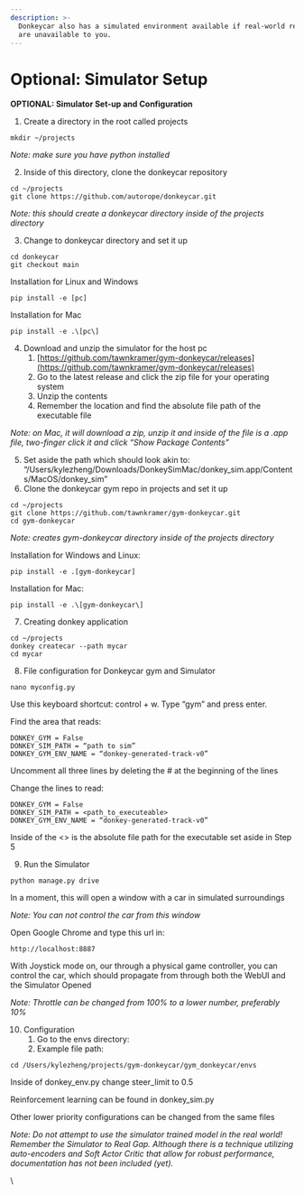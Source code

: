 ```yaml
---
description: >-
  Donkeycar also has a simulated environment available if real-world resources
  are unavailable to you.
---
```


# Optional: Simulator Setup

**OPTIONAL: Simulator Set-up and Configuration**

1. Create a directory in the root called projects

```
mkdir ~/projects
```

_Note: make sure you have python installed_

2. Inside of this directory, clone the donkeycar repository

```
cd ~/projects
git clone https://github.com/autorope/donkeycar.git
```

_Note: this should create a donkeycar directory inside of the projects directory_

3. Change to donkeycar directory and set it up

```
cd donkeycar
git checkout main
```

Installation for Linux and Windows

```
pip install -e [pc]
```

Installation for Mac

```
pip install -e .\[pc\]
```

4. Download and unzip the simulator for the host pc
   1. [https://github.com/tawnkramer/gym-donkeycar/releases](https://github.com/tawnkramer/gym-donkeycar/releases)
   2. Go to the latest release and click the zip file for your operating system
   3. Unzip the contents
   4. Remember the location and find the absolute file path of the executable file&#x20;

_Note: on Mac, it will download a zip, unzip it and inside of the file is a .app file, two-finger click it and click “Show Package Contents”_

5. Set aside the path which should look akin to: “/Users/kylezheng/Downloads/DonkeySimMac/donkey\_sim.app/Contents/MacOS/donkey\_sim”
6. Clone the donkeycar gym repo in projects and set it up

```
cd ~/projects
git clone https://github.com/tawnkramer/gym-donkeycar.git
cd gym-donkeycar
```

_Note: creates gym-donkeycar directory inside of the projects directory_

Installation for Windows and Linux:

```
pip install -e .[gym-donkeycar]
```

Installation for Mac:

```
pip install -e .\[gym-donkeycar\]
```

7. Creating donkey application

```
cd ~/projects
donkey createcar --path mycar
cd mycar
```

8. File configuration for Donkeycar gym and Simulator

```
nano myconfig.py
```

Use this keyboard shortcut: control + w. Type “gym” and press enter.

Find the area that reads:

```
DONKEY_GYM = False
DONKEY_SIM_PATH = “path to sim”
DONKEY_GYM_ENV_NAME = “donkey-generated-track-v0”
```

Uncomment all three lines by deleting the # at the beginning of the lines

Change the lines to read:

```
DONKEY_GYM = False
DONKEY_SIM_PATH = <path_to_executeable>
DONKEY_GYM_ENV_NAME = “donkey-generated-track-v0”
```

Inside of the <> is the absolute file path for the executable set aside in Step 5

9. Run the Simulator

```
python manage.py drive
```

In a moment, this will open a window with a car in simulated surroundings

_Note: You can not control the car from this window_

Open Google Chrome and type this url in:

```
http://localhost:8887
```

With Joystick mode on, our through a physical game controller, you can control the car, which should propagate from through both the WebUI and the Simulator Opened

_Note: Throttle can be changed from 100% to a lower number, preferably 10%_

10. Configuration&#x20;
    1. Go to the envs directory:
    2. Example file path:&#x20;

```
cd /Users/kylezheng/projects/gym-donkeycar/gym_donkeycar/envs
```

Inside of donkey\_env.py change steer\_limit to 0.5

Reinforcement learning can be found in donkey\_sim.py&#x20;

Other lower priority configurations can be changed from the same files

_Note: Do not attempt to use the simulator trained model in the real world! Remember the Simulator to Real Gap. Although there is a technique utilizing auto-encoders and Soft Actor Critic that allow for robust performance, documentation has not been included (yet)._

\
